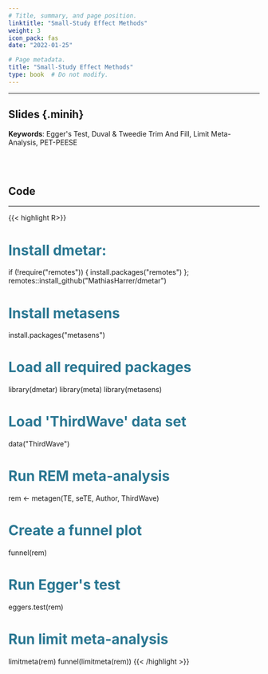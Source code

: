 ```yaml
---
# Title, summary, and page position.
linktitle: "Small-Study Effect Methods"
weight: 3
icon_pack: fas
date: "2022-01-25"

# Page metadata.
title: "Small-Study Effect Methods"
type: book  # Do not modify.
---
```


<style>
code{
  color: #2a7792;
}
.hljs{
  font-size: 16px
}
.minih{
  font-size: 1px;
  margin: 0px 0px 0px 0px;
}

.highlight {
    position: relative;
}
.highlight pre {
    padding: 15px;
}
.highlight-copy-btn {
    position: absolute;
    top: 7px;
    right: 7px;
    border: 0;
    border-radius: 4px;
    padding: 5px;
    font-size: 0.7em;
    line-height: 1.8;
    color: #fff;
    background-color: #777;
    min-width: 55px;
    text-align: center;
}
.highlight-copy-btn:hover {
    background-color: #666;
}
</style>

---


## Slides {.minih}

<object data="/media/workshop/ma/sse.pdf" type="application/pdf" width="100%" height="500px">
</object>

**Keywords**: Egger's Test, Duval & Tweedie Trim And Fill, Limit Meta-Analysis, PET-PEESE

<br></br>

## Code

---

{{< highlight R>}}
# Install dmetar:
if (!require("remotes")) {
  install.packages("remotes")
}; remotes::install_github("MathiasHarrer/dmetar")

# Install metasens
install.packages("metasens")

# Load all required packages
library(dmetar)
library(meta)
library(metasens)

# Load 'ThirdWave' data set
data("ThirdWave")

# Run REM meta-analysis
rem <- metagen(TE, seTE, Author, ThirdWave)

# Create a funnel plot
funnel(rem)

# Run Egger's test
eggers.test(rem)

# Run limit meta-analysis
limitmeta(rem)
funnel(limitmeta(rem))
{{< /highlight >}}


<style>
h1 {color: #2a7792;}
</style>


